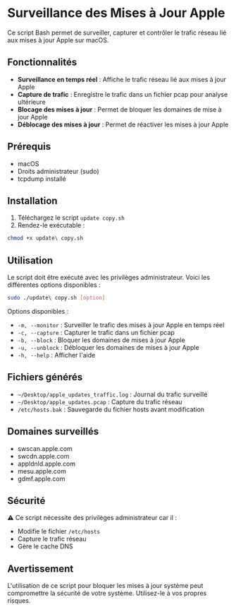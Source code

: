 # Surveillance des Mises à Jour Apple

Ce script Bash permet de surveiller, capturer et contrôler le trafic réseau lié aux mises à jour Apple sur macOS.

## Fonctionnalités

- **Surveillance en temps réel** : Affiche le trafic réseau lié aux mises à jour Apple
- **Capture de trafic** : Enregistre le trafic dans un fichier pcap pour analyse ultérieure
- **Blocage des mises à jour** : Permet de bloquer les domaines de mise à jour Apple
- **Déblocage des mises à jour** : Permet de réactiver les mises à jour Apple

## Prérequis

- macOS
- Droits administrateur (sudo)
- tcpdump installé

## Installation

1. Téléchargez le script `update copy.sh`
2. Rendez-le exécutable :
```bash
chmod +x update\ copy.sh
```

## Utilisation

Le script doit être exécuté avec les privilèges administrateur. Voici les différentes options disponibles :

```bash
sudo ./update\ copy.sh [option]
```

Options disponibles :
- `-m, --monitor` : Surveiller le trafic des mises à jour Apple en temps réel
- `-c, --capture` : Capturer le trafic dans un fichier pcap
- `-b, --block` : Bloquer les domaines de mises à jour Apple
- `-u, --unblock` : Débloquer les domaines de mises à jour Apple
- `-h, --help` : Afficher l'aide

## Fichiers générés

- `~/Desktop/apple_updates_traffic.log` : Journal du trafic surveillé
- `~/Desktop/apple_updates.pcap` : Capture du trafic réseau
- `/etc/hosts.bak` : Sauvegarde du fichier hosts avant modification

## Domaines surveillés

- swscan.apple.com
- swcdn.apple.com
- appldnld.apple.com
- mesu.apple.com
- gdmf.apple.com

## Sécurité

⚠️ Ce script nécessite des privilèges administrateur car il :
- Modifie le fichier `/etc/hosts`
- Capture le trafic réseau
- Gère le cache DNS

## Avertissement

L'utilisation de ce script pour bloquer les mises à jour système peut compromettre la sécurité de votre système. Utilisez-le à vos propres risques. 